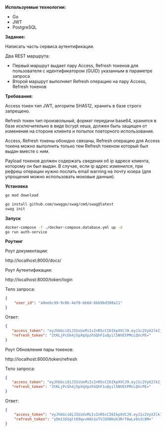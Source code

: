 **Используемые технологии:**

- Go
- JWT
- PostgreSQL

**Задание:**

Написать часть сервиса аутентификации.

Два REST маршрута:

- Первый маршрут выдает пару Access, Refresh токенов для пользователя с идентификатором (GUID) указанным в параметре запроса
- Второй маршрут выполняет Refresh операцию на пару Access, Refresh токенов

**Требования:**

Access токен тип JWT, алгоритм SHA512, хранить в базе строго запрещено.

Refresh токен тип произвольный, формат передачи base64, хранится в базе исключительно в виде bcrypt хеша, должен быть защищен от изменения на стороне клиента и попыток повторного использования.

Access, Refresh токены обоюдно связаны, Refresh операцию для Access токена можно выполнить только тем Refresh токеном который был выдан вместе с ним.

Payload токенов должен содержать сведения об ip адресе клиента, которому он был выдан. В случае, если ip адрес изменился, при рефреш операции нужно послать email warning на почту юзера (для упрощения можно использовать моковые данные).

**Установка**

```bash
go mod download
```

```bash
go install github.com/swaggo/swag/cmd/swag@latest
swag init
```

**Запуск**

```bash
docker-compose -f ./docker-compose.database.yml up -d
go run auth-service
```

**Роутинг**

Роут документации:

http://localhost:8000/docs/

Роут Аутентификации:

http://localhost:8000/token/login

Тело запроса:
```json
{
    "user_id": "a0eebc99-9c0b-4ef8-bb6d-6bb9bd380a11"
}
```

Ответ:
```json
{
   "access_token": "eyJhbGciOiJIUzUxMiIsInR5cCI6IkpXVCJ9.eyJ1c2VyX2lkIjoiYTBlZWJjOTktOWMwYi00ZWY4LWJiNmQtNmJiOWJkMzgwYTExIiwiaXAiOiJbOjoxXTo2MzY1MCIsInJlZnJlc2hfdG9rZW5faGFzaCI6IiQyYSQxMCRkdHJVVDJxdlZFOTc0LjFsbXFnQTdPNXhnM0tQL3daM1pGeWFtWW1mMzBJYjFsUWl6bWhYZSIsImV4cCI6MTcyNjYwNTI0OH0.-B0fNb-Ln5N16m_PO-Fea7YfwtjFC6Bo-oq2t04Cq_ME-Xm_skH9YUlEIhOEQoyZSa5SJoZUuSacxuqeFS27QQ",
   "refresh_token": "2tKLjPcGh4j5pXqVpzhSQhF1uQyil5NVEtPMcLQVcPE="
}
```

Роут Обновления пары токенов:

http://localhost:8000/token/refresh

Тело запроса:
```json
{
   "access_token": "eyJhbGciOiJIUzUxMiIsInR5cCI6IkpXVCJ9.eyJ1c2VyX2lkIjoiYTBlZWJjOTktOWMwYi00ZWY4LWJiNmQtNmJiOWJkMzgwYTExIiwiaXAiOiJbOjoxXTo2MzY1MCIsInJlZnJlc2hfdG9rZW5faGFzaCI6IiQyYSQxMCRkdHJVVDJxdlZFOTc0LjFsbXFnQTdPNXhnM0tQL3daM1pGeWFtWW1mMzBJYjFsUWl6bWhYZSIsImV4cCI6MTcyNjYwNTI0OH0.-B0fNb-Ln5N16m_PO-Fea7YfwtjFC6Bo-oq2t04Cq_ME-Xm_skH9YUlEIhOEQoyZSa5SJoZUuSacxuqeFS27QQ",
   "refresh_token": "2tKLjPcGh4j5pXqVpzhSQhF1uQyil5NVEtPMcLQVcPE="
}
```

Ответ:
```json
{
    "access_token": "eyJhbGciOiJIUzUxMiIsInR5cCI6IkpXVCJ9.eyJ1c2VyX2lkIjoiYTBlZWJjOTktOWMwYi00ZWY4LWJiNmQtNmJiOWJkMzgwYTExIiwiaXAiOiJbOjoxXTo2MzY1MCIsInJlZnJlc2hfdG9rZW5faGFzaCI6IiQyYSQxMCRKRFA0cGNlQUZ1Z3BqeGFHbjJuTzFPSXYvekNWLmRpVHJDcFFIOGszdnM2SEhxSDBHUlpHTyIsImV4cCI6MTcyNjYwNTI2NH0.2INR-GzVLEkgbkIECeherVYcXfZYpnpDgNutU0cFHfF-N5WiciPT5mcQZvCEEI6Hkr1RUE9Njna6A3N1tClRvA",
    "refresh_token": "yDm11GSqlt69qvvHdx1oTVJOXNkUX3RrTAwLx8s3c8M="
}
```
